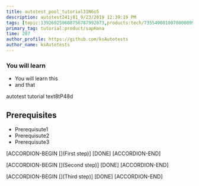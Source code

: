 ```yaml
---
title: autotest_pool_tutorial31N6o5
description: autotest241j81_9/23/2019 12:39:19 PM
tags: [topic:139269250608756787992873,products:tech/73554900100700000996,tutorial:experience/advanced]
primary_tag: tutorial:product/sapHana
time: 207
author_profile: https://github.com/ksAutotests
author_name: ksAutotests
---
```

### You will learn
- You will learn this
- and that

autotest tutorial text8tP48d

## Prerequisites
- Prerequisute1
- Prerequisute2
- Prerequisute3

[ACCORDION-BEGIN [](First step)]
[DONE]
[ACCORDION-END]

[ACCORDION-BEGIN [](Second step)]
[DONE]
[ACCORDION-END]

[ACCORDION-BEGIN [](Third step)]
[DONE]
[ACCORDION-END]

